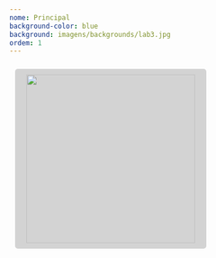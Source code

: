 ```yaml
---
nome: Principal
background-color: blue
background: imagens/backgrounds/lab3.jpg
ordem: 1
---
```


  <img src="/imagens/logos/ijusplab.png" height="300" style="background-color: lightgrey; margin: 10px; padding: 10px 20px; border-radius: 5px;">
